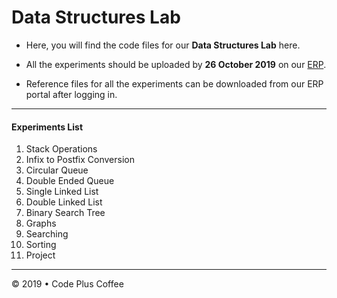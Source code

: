 # Data Structures Lab

* Here, you will find the code files for our **Data Structures Lab** here.

* All the experiments should be uploaded by **26 October 2019** on our [ERP](https://bit.ly/terna-erp).

* Reference files for all the experiments can be downloaded from our ERP portal after logging in.

---

#### Experiments List

1. Stack Operations
2. Infix to Postfix Conversion
3. Circular Queue
4. Double Ended Queue
5. Single Linked List
6. Double Linked List
7. Binary Search Tree
8. Graphs
9. Searching
10. Sorting
11. Project

---

&copy; 2019 • Code Plus Coffee